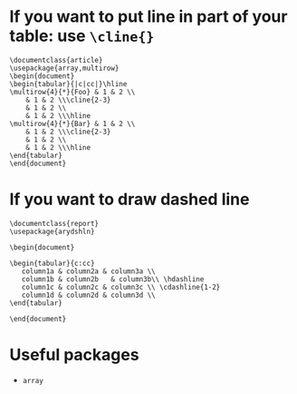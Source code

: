 # If you want to put line in part of your table: use `\cline{}`

```
\documentclass{article}
\usepackage{array,multirow}
\begin{document}
\begin{tabular}{|c|cc|}\hline
\multirow{4}{*}{Foo} & 1 & 2 \\
    & 1 & 2 \\\cline{2-3}
    & 1 & 2 \\
    & 1 & 2 \\\hline
\multirow{4}{*}{Bar} & 1 & 2 \\
    & 1 & 2 \\\cline{2-3}
    & 1 & 2 \\
    & 1 & 2 \\\hline
\end{tabular}
\end{document}
```

# If you want to draw dashed line

```
\documentclass{report}
\usepackage{arydshln}

\begin{document}

\begin{tabular}{c:cc}
   column1a & column2a & column3a \\
   column1b & column2b   & column3b\\ \hdashline
   column1c & column2c & column3c \\ \cdashline{1-2}
   column1d & column2d & column3d \\
\end{tabular}

\end{document}
```

# Useful packages
* `array`
